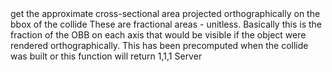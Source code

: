 <function name="CollideGetOrthographicAreas" parent="physcollide" type="libraryfunc">
	<description>
		get the approximate cross-sectional area projected orthographically on the bbox of the collide
		<note>
			These are fractional areas - unitless. Basically this is the fraction of the OBB on each axis that
			would be visible if the object were rendered orthographically.
			This has been precomputed when the collide was built or this function will return 1,1,1
		</note>
	</description>
	<realm>Server</realm>
	<args>
		<arg name="collide" type="CPhysCollide"></arg>
	</args>
	<rets>
		<ret name="mins" type="Vector"></ret>
	</rets>
</function>